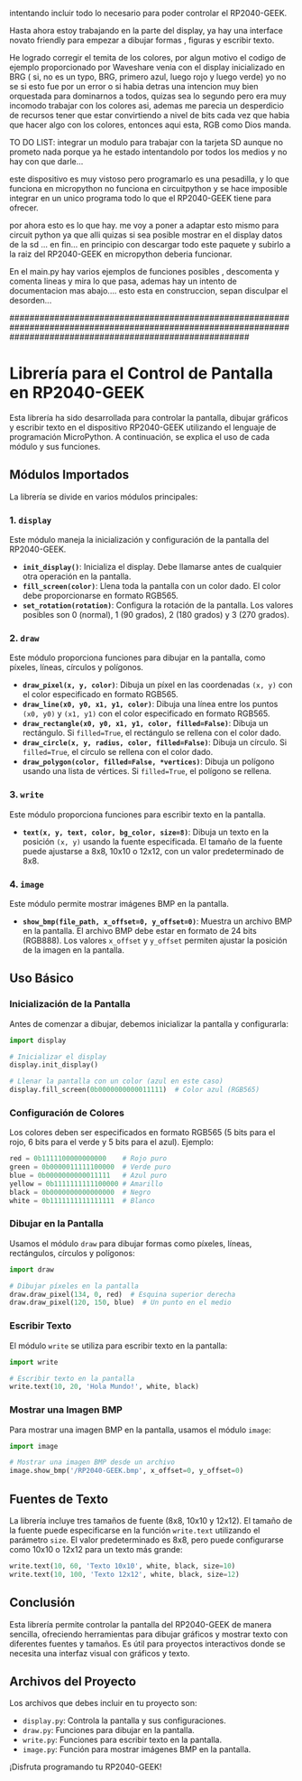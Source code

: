 intentando incluir todo lo necesario para poder controlar el RP2040-GEEK. 

Hasta ahora estoy trabajando en la parte del display, ya hay una interface novato friendly para empezar a dibujar formas , figuras y escribir texto.

He logrado corregir el temita de los colores, por algun motivo el codigo de ejemplo proporcionado por Waveshare venia con el display inicializado en BRG ( si, no es un typo, BRG, primero azul, luego rojo y luego verde) yo no se si esto fue por un error o si habia detras una intencion muy bien orquestada para dominarnos a todos, quizas sea lo segundo pero era muy incomodo trabajar con los colores asi, ademas me parecia un desperdicio de recursos tener que estar convirtiendo a nivel de bits cada vez que habia que hacer algo con los colores, entonces aqui esta, RGB como Dios manda.

TO DO LIST:
integrar un modulo para trabajar con la tarjeta SD aunque no prometo nada porque ya he estado intentandolo por todos los medios y no hay con que darle...

este dispositivo es muy vistoso pero programarlo es una pesadilla, y lo que funciona en micropython no funciona en circuitpython y se hace imposible integrar en un unico programa todo lo que el RP2040-GEEK tiene para ofrecer.

por ahora esto es lo que hay. 
me voy a poner a adaptar esto mismo para circuit python ya que alli quizas si sea posible mostrar en el display datos de la sd ... en fin...
en principio con descargar todo este paquete y subirlo a la raiz del RP2040-GEEK en micropython deberia funcionar.

En el main.py hay varios ejemplos de funciones posibles , descomenta y comenta lineas y mira lo que pasa, ademas hay un intento de documentacion mas abajo.... 
esto esta en construccion, sepan disculpar el desorden...

################################################################################################################################################################


# Librería para el Control de Pantalla en RP2040-GEEK

Esta librería ha sido desarrollada para controlar la pantalla, dibujar gráficos y escribir texto en el dispositivo RP2040-GEEK utilizando el lenguaje de programación MicroPython. A continuación, se explica el uso de cada módulo y sus funciones.

## Módulos Importados
La librería se divide en varios módulos principales:

### 1. `display`
Este módulo maneja la inicialización y configuración de la pantalla del RP2040-GEEK.

- **`init_display()`**: Inicializa el display. Debe llamarse antes de cualquier otra operación en la pantalla.
- **`fill_screen(color)`**: Llena toda la pantalla con un color dado. El color debe proporcionarse en formato RGB565.
- **`set_rotation(rotation)`**: Configura la rotación de la pantalla. Los valores posibles son 0 (normal), 1 (90 grados), 2 (180 grados) y 3 (270 grados).

### 2. `draw`
Este módulo proporciona funciones para dibujar en la pantalla, como píxeles, líneas, círculos y polígonos.

- **`draw_pixel(x, y, color)`**: Dibuja un píxel en las coordenadas `(x, y)` con el color especificado en formato RGB565.
- **`draw_line(x0, y0, x1, y1, color)`**: Dibuja una línea entre los puntos `(x0, y0)` y `(x1, y1)` con el color especificado en formato RGB565.
- **`draw_rectangle(x0, y0, x1, y1, color, filled=False)`**: Dibuja un rectángulo. Si `filled=True`, el rectángulo se rellena con el color dado.
- **`draw_circle(x, y, radius, color, filled=False)`**: Dibuja un círculo. Si `filled=True`, el círculo se rellena con el color dado.
- **`draw_polygon(color, filled=False, *vertices)`**: Dibuja un polígono usando una lista de vértices. Si `filled=True`, el polígono se rellena.

### 3. `write`
Este módulo proporciona funciones para escribir texto en la pantalla.

- **`text(x, y, text, color, bg_color, size=8)`**: Dibuja un texto en la posición `(x, y)` usando la fuente especificada. El tamaño de la fuente puede ajustarse a 8x8, 10x10 o 12x12, con un valor predeterminado de 8x8.

### 4. `image`
Este módulo permite mostrar imágenes BMP en la pantalla.

- **`show_bmp(file_path, x_offset=0, y_offset=0)`**: Muestra un archivo BMP en la pantalla. El archivo BMP debe estar en formato de 24 bits (RGB888). Los valores `x_offset` y `y_offset` permiten ajustar la posición de la imagen en la pantalla.

## Uso Básico
### Inicialización de la Pantalla
Antes de comenzar a dibujar, debemos inicializar la pantalla y configurarla:
```python
import display

# Inicializar el display
display.init_display()

# Llenar la pantalla con un color (azul en este caso)
display.fill_screen(0b0000000000011111)  # Color azul (RGB565)
```

### Configuración de Colores
Los colores deben ser especificados en formato RGB565 (5 bits para el rojo, 6 bits para el verde y 5 bits para el azul). Ejemplo:
```python
red = 0b1111100000000000    # Rojo puro
green = 0b0000011111100000  # Verde puro
blue = 0b0000000000011111   # Azul puro
yellow = 0b1111111111100000 # Amarillo
black = 0b0000000000000000  # Negro
white = 0b1111111111111111  # Blanco
```

### Dibujar en la Pantalla
Usamos el módulo `draw` para dibujar formas como píxeles, líneas, rectángulos, círculos y polígonos:
```python
import draw

# Dibujar píxeles en la pantalla
draw.draw_pixel(134, 0, red)  # Esquina superior derecha
draw.draw_pixel(120, 150, blue)  # Un punto en el medio
```

### Escribir Texto
El módulo `write` se utiliza para escribir texto en la pantalla:
```python
import write

# Escribir texto en la pantalla
write.text(10, 20, 'Hola Mundo!', white, black)
```

### Mostrar una Imagen BMP
Para mostrar una imagen BMP en la pantalla, usamos el módulo `image`:
```python
import image

# Mostrar una imagen BMP desde un archivo
image.show_bmp('/RP2040-GEEK.bmp', x_offset=0, y_offset=0)
```

## Fuentes de Texto
La librería incluye tres tamaños de fuente (8x8, 10x10 y 12x12). El tamaño de la fuente puede especificarse en la función `write.text` utilizando el parámetro `size`. El valor predeterminado es 8x8, pero puede configurarse como 10x10 o 12x12 para un texto más grande:
```python
write.text(10, 60, 'Texto 10x10', white, black, size=10)
write.text(10, 100, 'Texto 12x12', white, black, size=12)
```

## Conclusión
Esta librería permite controlar la pantalla del RP2040-GEEK de manera sencilla, ofreciendo herramientas para dibujar gráficos y mostrar texto con diferentes fuentes y tamaños. Es útil para proyectos interactivos donde se necesita una interfaz visual con gráficos y texto.

## Archivos del Proyecto
Los archivos que debes incluir en tu proyecto son:
- `display.py`: Controla la pantalla y sus configuraciones.
- `draw.py`: Funciones para dibujar en la pantalla.
- `write.py`: Funciones para escribir texto en la pantalla.
- `image.py`: Función para mostrar imágenes BMP en la pantalla.

¡Disfruta programando tu RP2040-GEEK!


